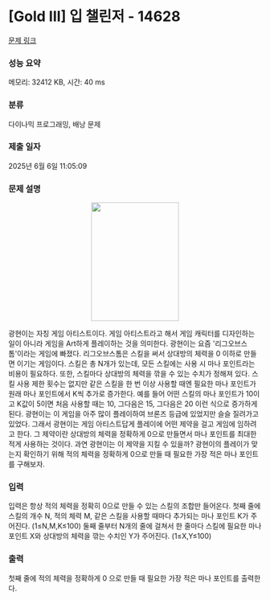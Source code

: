 # [Gold III] 입 챌린저 - 14628 

[문제 링크](https://www.acmicpc.net/problem/14628) 

### 성능 요약

메모리: 32412 KB, 시간: 40 ms

### 분류

다이나믹 프로그래밍, 배낭 문제

### 제출 일자

2025년 6월 6일 11:05:09

### 문제 설명

<p style="text-align: center;"><img alt="" src="https://onlinejudgeimages.s3-ap-northeast-1.amazonaws.com/problem/14628/1.png" style="height:236px; width:174px"></p>

<p>광현이는 자칭 게임 아티스트이다. 게임 아티스트라고 해서 게임 캐릭터를 디자인하는 일이 아니라 게임을 Art하게 플레이하는 것을 의미한다. 광현이는 요즘 '리그오브스톰'이라는 게임에 빠졌다. 리그오브스톰은 스킬을 써서 상대방의 체력을 0 이하로 만들면 이기는 게임이다. 스킬은 총 N개가 있는데, 모든 스킬에는 사용 시 마나 포인트라는 비용이 필요하다. 또한, 스킬마다 상대방의 체력을 깎을 수 있는 수치가 정해져 있다. 스킬 사용 제한 횟수는 없지만 같은 스킬을 한 번 이상 사용할 때엔 필요한 마나 포인트가 원래 마나 포인트에서 K씩 추가로 증가한다. 예를 들어 어떤 스킬의 마나 포인트가 10이고 K값이 5이면 처음 사용할 때는 10, 그다음은 15, 그다음은 20 이런 식으로 증가하게 된다. 광현이는 이 게임을 아주 많이 플레이하여 브론즈 등급에 있었지만 슬슬 질려가고 있었다. 그래서 광현이는 게임 아티스트답게 플레이에 어떤 제약을 걸고 게임에 임하려고 한다. 그 제약이란 상대방의 체력을 정확하게 0으로 만들면서 마나 포인트를 최대한 적게 사용하는 것이다. 과연 광현이는 이 제약을 지킬 수 있을까? 광현이의 플레이가 맞는지 확인하기 위해 적의 체력을 정확하게 0으로 만들 때 필요한 가장 적은 마나 포인트를 구해보자.</p>

### 입력 

 <p>입력은 항상 적의 체력을 정확히 0으로 만들 수 있는 스킬의 조합만 들어온다. 첫째 줄에 스킬의 개수 N, 적의 체력 M, 같은 스킬을 사용할 때마다 추가되는 마나 포인트 K가 주어진다. (1≤N,M,K≤100) 둘째 줄부터 N개의 줄에 걸쳐서 한 줄마다 스킬에 필요한 마나 포인트 X와 상대방의 체력을 깎는 수치인 Y가 주어진다. (1≤X,Y≤100)</p>

### 출력 

 <p>첫째 줄에 적의 체력을 정확하게 0 으로 만들 때 필요한 가장 적은 마나 포인트를 출력한다.</p>

